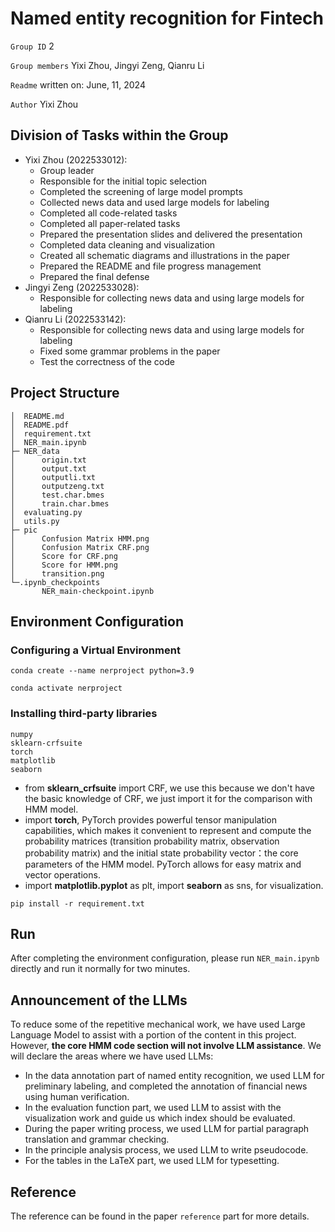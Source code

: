 #  Named entity recognition for Fintech 

`Group ID` 2

`Group members` Yixi Zhou, Jingyi Zeng, Qianru Li

`Readme` written on: June, 11, 2024

`Author` Yixi Zhou

## Division of Tasks within the Group

- Yixi Zhou (2022533012):
  - Group leader
  - Responsible for the initial topic selection
  - Completed the screening of large model prompts
  - Collected news data and used large models for labeling
  - Completed all code-related tasks
  - Completed all paper-related tasks
  - Prepared the presentation slides and delivered the presentation
  - Completed data cleaning and visualization
  - Created all schematic diagrams and illustrations in the paper
  - Prepared the README and file progress management
  - Prepared the final defense
- Jingyi Zeng (2022533028):
  - Responsible for collecting news data and using large models for labeling
- Qianru Li (2022533142):
  - Responsible for collecting news data and using large models for labeling
  - Fixed some grammar problems in the paper 
  - Test the correctness of the code

## Project Structure

```
│  README.md
│  README.pdf
│  requirement.txt
│  NER_main.ipynb
├─ NER_data
│      origin.txt
│      output.txt
│      outputli.txt
│      outputzeng.txt
│      test.char.bmes
│      train.char.bmes
│  evaluating.py 
│  utils.py
├─ pic
│  	   Confusion Matrix HMM.png
│  	   Confusion Matrix CRF.png
│  	   Score for CRF.png
│  	   Score for HMM.png
│  	   transition.png
└─.ipynb_checkpoints
       NER_main-checkpoint.ipynb
```



## Environment Configuration

### Configuring a Virtual Environment

```
conda create --name nerproject python=3.9
```

```
conda activate nerproject
```

### Installing third-party libraries

```
numpy
sklearn-crfsuite
torch
matplotlib
seaborn
```

- from **sklearn_crfsuite** import CRF, we use this because we don't have the basic knowledge of CRF, we just import it for the comparison with HMM model.
- import **torch**, PyTorch provides powerful tensor manipulation capabilities, which makes it convenient to represent and compute the probability matrices (transition probability matrix, observation probability matrix) and the initial state probability vector：the core parameters of the HMM model. PyTorch allows for easy matrix and vector operations.
- import **matplotlib.pyplot** as plt, import **seaborn** as sns, for visualization.

```
pip install -r requirement.txt
```

## Run

After completing the environment configuration, please run `NER_main.ipynb` directly and run it normally for two minutes.

## Announcement of the LLMs

To reduce some of the repetitive mechanical work, we have used Large Language Model to assist with a portion of the content in this project. However, **the core HMM code section will not involve LLM assistance**. We will declare the areas where we have used LLMs:

- In the data annotation part of named entity recognition, we used LLM for preliminary labeling, and completed the annotation of financial news using human verification.
- In the evaluation function part, we used LLM to assist with the visualization work and guide us which index should be evaluated.
- During the paper writing process, we used LLM for partial paragraph translation and grammar checking.
- In the principle analysis process, we used LLM to write pseudocode.
- For the tables in the LaTeX part, we used LLM for typesetting.



## Reference

The reference can be found in the paper `reference` part for more details.